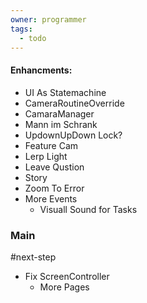 ```yaml
---
owner: programmer
tags:
  - todo
---
```

 #### Enhancments:
- UI As Statemachine
- CameraRoutineOverride
- CamaraManager
- Mann im Schrank
- UpdownUpDown Lock?
- Feature Cam
- Lerp Light
- Leave Qustion
- Story
- Zoom To Error
- More Events
	- Visuall Sound for Tasks

### Main
#next-step
- Fix ScreenController
	- More Pages
